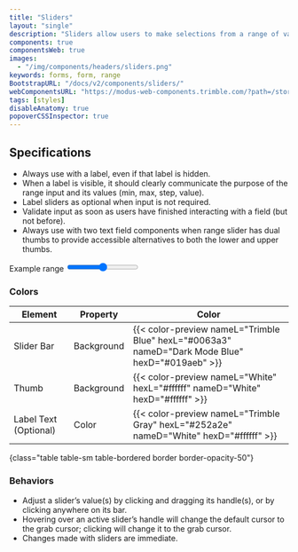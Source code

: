 ```yaml
---
title: "Sliders"
layout: "single"
description: "Sliders allow users to make selections from a range of values."
components: true
componentsWeb: true
images:
  - "/img/components/headers/sliders.png"
keywords: forms, form, range
BootstrapURL: "/docs/v2/components/sliders/"
webComponentsURL: "https://modus-web-components.trimble.com/?path=/story/components-slider--default"
tags: [styles]
disableAnatomy: true
popoverCSSInspector: true
---
```


## Specifications

- Always use with a label, even if that label is hidden.
- When a label is visible, it should clearly communicate the purpose of the range input and its values (min, max, step, value).
- Label sliders as optional when input is not required.
- Validate input as soon as users have finished interacting with a field (but not before).
- Always use with two text field components when range slider has dual thumbs to provide accessible alternatives to both the lower and upper thumbs.

<div class="bg-secondary bg-opacity-10 py-3">
  <div class="mx-auto w-75 ps-5 py-2">
    <label for="Range1" class="form-label">Example range</label>
    <input
      type="range"
      class="form-range"
      id="Range1"
      data--bs-toggle="popover"
      data--bs-custom-class="popover-css-inspector"
      data--bs-placement="left"
      data--css-inspector-hide="c hide-bc hide-br hide-fs hide-m hide-p hide-us show-h"
      data--bs-container="div">
  </div>
</div>

### Colors

<!-- prettier-ignore-start -->
| Element               | Property   | Color                                                                                           |
| --------------------- | ---------- | ----------------------------------------------------------------------------------------------- |
| Slider Bar            | Background | {{< color-preview nameL="Trimble Blue" hexL="#0063a3" nameD="Dark Mode Blue" hexD="#019aeb" >}} |
| Thumb                 | Background | {{< color-preview nameL="White" hexL="#ffffff" nameD="White" hexD="#ffffff" >}}                 |
| Label Text (Optional) | Color      | {{< color-preview nameL="Trimble Gray" hexL="#252a2e" nameD="White" hexD="#ffffff" >}}          |
{class="table table-sm table-bordered border border-opacity-50"}
<!-- prettier-ignore-end -->


### Behaviors

- Adjust a slider’s value(s) by clicking and dragging its handle(s), or by clicking anywhere on its bar.
- Hovering over an active slider’s handle will change the default cursor to the grab cursor; clicking will change it to the grab cursor.
- Changes made with sliders are immediate.

